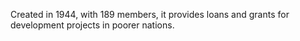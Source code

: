 Created in 1944, with 189 members, it provides loans and grants for development projects in poorer nations.
